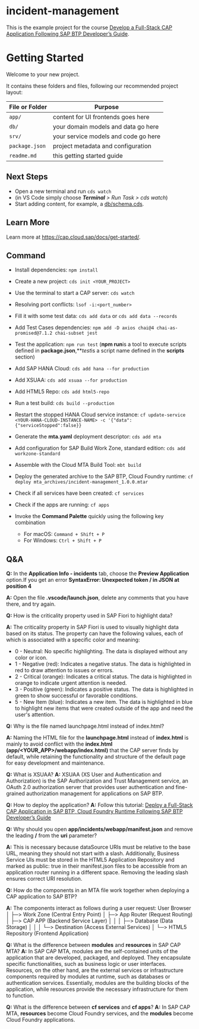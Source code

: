 # incident-management
This is the example project for the course [Develop a Full-Stack CAP Application Following SAP BTP Developer’s Guide](https://developers.sap.com/group.cap-application-full-stack.html).

# Getting Started

Welcome to your new project.

It contains these folders and files, following our recommended project layout:

File or Folder | Purpose
---------|----------
`app/` | content for UI frontends goes here
`db/` | your domain models and data go here
`srv/` | your service models and code go here
`package.json` | project metadata and configuration
`readme.md` | this getting started guide


## Next Steps

- Open a new terminal and run `cds watch`
- (in VS Code simply choose _**Terminal** > Run Task > cds watch_)
- Start adding content, for example, a [db/schema.cds](db/schema.cds).


## Learn More

Learn more at https://cap.cloud.sap/docs/get-started/.

## Command

- Install dependencies: `npm install`

- Create a new project: `cds init <YOUR_PROJECT>`
- Use the terminal to start a CAP server: `cds watch`
- Resolving port conflicts: `lsof -i:<port_number>`

- Fill it with some test data: `cds add data` or `cds add data --records`
- Add Test Cases dependencies: `npm add -D axios chai@4 chai-as-promised@7.1.2 chai-subset jest`
- Test the application: `npm run test` (**npm run**is a tool to execute scripts defined in **package.json**,***test*is a script name defined in the **scripts** section)

- Add SAP HANA Cloud: `cds add hana --for production`
- Add XSUAA: `cds add xsuaa --for production`
- Add HTML5 Repo: `cds add html5-repo`

- Run a test build: `cds build --production`
- Restart the stopped HANA Cloud service instance: `cf update-service <YOUR-HANA-CLOUD-INSTANCE-NAME> -c '{"data":{"serviceStopped":false}}`

- Generate the **mta.yaml** deployment descriptor: `cds add mta`
- Add configuration for SAP Build Work Zone, standard edition: `cds add workzone-standard`
- Assemble with the Cloud MTA Build Tool: `mbt build`
- Deploy the generated archive to the SAP BTP, Cloud Foundry runtime: `cf deploy mta_archives/incident-management_1.0.0.mtar`

- Check if all services have been created: `cf services`
- Check if the apps are running: `cf apps`

- Invoke the **Command Palette** quickly using the following key combination
    - For macOS: `Command + Shift + P`
    - For Windows: `Ctrl + Shift + P`

## Q&A

**Q:** In the **Application Info - incidents** tab, choose the **Preview Application** option.If you get an error **SyntaxError: Unexpected token / in JSON at position 4**

**A:** Open the file **.vscode/launch.json**, delete any comments that you have there, and try again.

**Q:** How is the criticality property used in SAP Fiori to highlight data?

**A:** The criticality property in SAP Fiori is used to visually highlight data based on its status. The property can have the following values, each of which is associated with a specific color and meaning:
- 0 - Neutral: No specific highlighting. The data is displayed without any color or icon.
- 1 - Negative (red): Indicates a negative status. The data is highlighted in red to draw attention to issues or errors.
- 2 - Critical (orange): Indicates a critical status. The data is highlighted in orange to indicate urgent attention is needed.
- 3 - Positive (green): Indicates a positive status. The data is highlighted in green to show successful or favorable conditions.
- 5 - New Item (blue): Indicates a new item. The data is highlighted in blue to highlight new items that were created outside of the app and need the user's attention.

**Q:** Why is the file named launchpage.html instead of index.html?

**A:** Naming the HTML file for the **launchpage.html** instead of **index.html** is mainly to avoid conflict with the **index.html (app/<YOUR_APP>/webapp/index.html)** that the CAP server finds by default, while retaining the functionality and structure of the default page for easy development and maintenance.

**Q:** What is XSUAA?
**A:** XSUAA (XS User and Authentication and Authorization) is the SAP Authorization and Trust Management service, an OAuth 2.0 authorization server that provides user authentication and fine-grained authorization management for applications on SAP BTP.

**Q:** How to deploy the application?
**A:** Follow this tutorial: [Deploy a Full-Stack CAP Application in SAP BTP, Cloud Foundry Runtime Following SAP BTP Developer’s Guide](https://developers.sap.com/group.deploy-full-stack-cap-application.html)

**Q:** Why should you open **app/incidents/webapp/manifest.json** and remove the leading **/** from the **uri** parameter?

**A:** This is necessary because dataSource URIs must be relative to the base URL, meaning they should not start with a slash. Additionally, Business Service UIs must be stored in the HTML5 Application Repository and marked as   public: true   in their manifest.json files to be accessible from an application router running in a different space. Removing the leading slash ensures correct URI resolution.

**Q:** How do the components in an MTA file work together when deploying a CAP application to SAP BTP?

**A:** The components interact as follows during a user request:
User Browser
   │
   ├─> Work Zone (Central Entry Point)
   │
   ├─> App Router (Request Routing)
   │
   ├─> CAP APP (Backend Service Layer)
   │   │
   │   ├─> Database (Data Storage)
   │   │
   │   └─> Destination (Access External Services)
   │
   └─> HTML5 Repository (Frontend Application)

**Q:** What is the difference between **modules** and **resources** in SAP CAP MTA?
**A:** In SAP CAP MTA, modules are the self-contained units of the application that are developed, packaged, and deployed. They encapsulate specific functionalities, such as business logic or user interfaces. Resources, on the other hand, are the external services or infrastructure components required by modules at runtime, such as databases or authentication services. Essentially, modules are the building blocks of the application, while resources provide the necessary infrastructure for them to function.

**Q:** What is the difference between **cf services** and **cf apps**?
**A:** In SAP CAP MTA, **resources** become Cloud Foundry services, and the **modules** become Cloud Foundry applications.
   